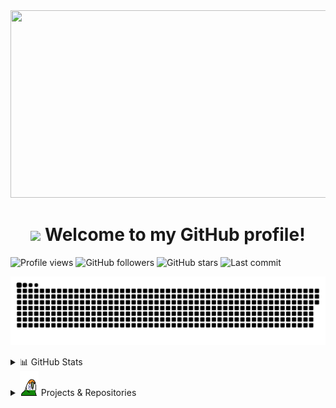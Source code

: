 <div align="center">
  <img height="300" width="600" src="https://user-images.githubusercontent.com/74038190/225813708-98b745f2-7d22-48cf-9150-083f1b00d6c9.gif" />
</div>

<h1 align="center">
  <h1 align="center">
  <img src="https://raw.githubusercontent.com/MartinHeinz/MartinHeinz/master/wave.gif" width="30px"> Welcome to my GitHub profile!
</h1> 
</h1>

<p align="left">
  <img src="https://komarev.com/ghpvc/?username=NZK95&label=Profile%20views&color=0e75b6&style=flat" alt="Profile views" />
  <img src="https://img.shields.io/github/followers/NZK95?label=Followers&style=flat&color=0e75b6" alt="GitHub followers" />
  <img src="https://img.shields.io/github/stars/NZK95?label=Stars&style=flat&color=0e75b6" alt="GitHub stars" />
  <img src="https://img.shields.io/github/last-commit/NZK95/NZK95?label=Last%20commit&style=flat&color=0e75b6" alt="Last commit" />
</p>

  
<p align="center">
  <img width="1000" src="assets/github-snake.svg" alt="Commits snake"/>
</p>

<details>
<summary>📊 GitHub Stats</summary>
<br>
<div align="center">
<img src="https://github-readme-stats.vercel.app/api?username=NZK95&show_icons=true&count_private=true&theme=dracula" width="48%" />
<img src="https://github-readme-stats.vercel.app/api/top-langs/?username=NZK95&layout=compact&theme=dracula" width="48%" />
<br><br>
<img src="https://github-readme-activity-graph.vercel.app/graph?username=NZK95&theme=dracula" width="100%" />
<br>
<img src="https://github-readme-streak-stats.herokuapp.com/?user=NZK95&theme=dracula&hide_border=true" width="60%" />
<br>
</div>
</details>

<details>
  <summary><img src="https://raw.githubusercontent.com/ItsAnunesS/ItsAnunesS/master/src/img/parrots/flags/indiaparrot.gif" width="30" height="40"/> Projects & Repositories</summary>
  <br>
  <ul>
  </ul>
</details>
